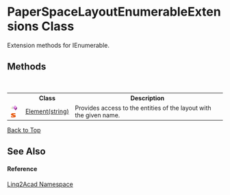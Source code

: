 # PaperSpaceLayoutEnumerableExtensions Class
 

Extension methods for IEnumerable<PaperSpaceLayout>.


## Methods
&nbsp;<table><tr><th></th><th>Class</th><th>Description</th></tr><tr><td>![Public method](media/pubmethod.gif "Public method")![Static member](media/static.gif "Static member")</td><td><a href="M_Linq2Acad_PaperSpaceLayoutEnumerableExtensions_Element.md#PaperSpaceLayoutEnumerableExtensionsElement-Method">Element(string)</a></td><td>
Provides access to the entities of the layout with the given name.</td></tr></table>
<a href="#paperspacelayoutenumerableextensions-class">Back to Top</a>

## See Also


#### Reference
<a href="N_Linq2Acad.md#Linq2Acad-Namespace">Linq2Acad Namespace</a><br />
